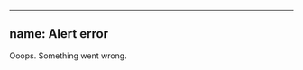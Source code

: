 
---
name: Alert error
---
<div class="ui-alert ui-alert--error">
  <div class="alert__title">Ooops. Something went wrong.<a href="#" class="alert_close"></a></div>
</div>